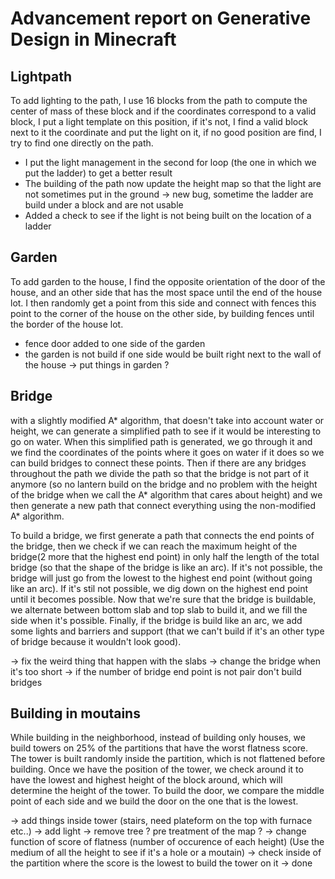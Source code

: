 # Advancement report on Generative Design in Minecraft

## Lightpath
To add lighting to the path, I use 16 blocks from the path to compute the center of mass of these block and if the coordinates correspond to a valid block, I put a light template on this position, if it's not, I find a valid block next to it the coordinate and put the light on it, if no good position are find, I try to find one directly on the path.

- I put the light management in the second for loop (the one in which we put the ladder) to get a better result
- The building of the path now update the height map so that the light are not sometimes put in the ground
	-> new bug, sometime the ladder are build under a block and are not usable
- Added a check to see if the light is not being built on the location of a ladder

## Garden
To add garden to the house, I find the opposite orientation of the door of the house, and an other side that has the most space until the end of the house lot. I then randomly get a point from this side and connect with fences this point to the corner of the house on the other side, by building fences until the border of the house lot.

- fence door added to one side of the garden
- the garden is not build if one side would be built right next to the wall of the house
-> put things in garden ?


## Bridge

with a slightly modified A* algorithm, that doesn't take into account water or height, we can generate a simplified path to see if it would be interesting to go on water. When this simplified path is generated, we go through it and we find the coordinates of the points where it goes on water if it does so we can build bridges to connect these points. Then if there are any bridges throughout the path we divide the path so that the bridge is not part of it anymore (so no lantern build on the bridge and no problem with the height of the bridge when we call the A* algorithm that cares about height) and we then generate a new path that connect everything using the non-modified A* algorithm.

To build a bridge, we first generate a path that connects the end points of the bridge, then we check if we can reach the maximum height of the bridge(2 more that the highest end point) in only half the length of the total bridge (so that the shape of the bridge is like an arc). If it's not possible, the bridge will just go from the lowest to the highest end point (without going like an arc). If it's stil not possible, we dig down on the highest end point until it becomes possible.
Now that we're sure that the bridge is buildable, we alternate between bottom slab and top slab to build it, and we fill the side when it's possible. Finally, if the bridge is build like an arc, we add some lights and barriers and support (that we can't build if it's an other type of bridge because it wouldn't look good).

-> fix the weird thing that happen with the slabs
-> change the bridge when it's too short
-> if the number of bridge end point is not pair don't build bridges

## Building in moutains

While building in the neighborhood, instead of building only houses, we build towers on 25% of the partitions that have the worst flatness score. The tower is built randomly inside the partition, which is not flattened before building. Once we have the position of the tower, we check around it to have the lowest and highest height of the block around, which will determine the height of the tower. To build the door, we compare the middle point of each side and we build the door on the one that is the lowest.

-> add things inside tower (stairs, need plateform on the top with furnace etc..) -> add light
-> remove tree ? pre treatment of the map ?
-> change function of score of flatness (number of occurence of each height) (Use the medium of all the height to see if it's a hole or a moutain)
-> check inside of the partition where the score is the lowest to build the tower on it -> done
